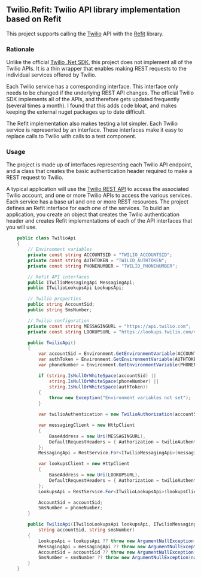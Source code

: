 ## Twilio.Refit: Twilio API library implementation based on Refit

This project supports calling the [Twilio](https://www.twilio.com) API with the [Refit](https://reactiveui.github.io/refit/) library.

### Rationale

Unlike the official [Twilio .Net SDK](https://www.twilio.com/docs/libraries/csharp-dotnet), this project does not implement all of the Twilio APIs.
It is a thin wrapper that enables making REST requests to the individual services offered by Twilio.

Each Twilio service has a corresponding interface. This interface only needs to be changed if the underlying REST API changes.
The official Twilio SDK implements all of the APIs, and therefore gets updated frequently (several times a month).
I found that this adds code bloat, and makes keeping the external nuget packages up to date difficult.

The Refit implementation also makes testing a lot simpler.  Each Twilio service is represented by an interface.
These interfaces make it easy to replace calls to Twilio with calls to a test component.

### Usage

The project is made up of interfaces representing each Twilio API endpoint, and a class that creates the basic authentication header required to make a REST request to Twilio.

A typical application will use the [Twilio REST API](https://www.twilio.com/docs/iam/api) to access the associated Twilio account,
and one or more Twilio APIs to access the various services. Each service has a base url and one or more REST resources.
The project defines an Refit interface for each one of the services. To build an application, you create an object that creates the Twilio
authentication header and creates Refit implementations of each of the API interfaces that you will use.

```c#
    public class TwilioApi
    {
        // Environment variables
        private const string ACCOUNTSID = "TWILIO_ACCOUNTSID";
        private const string AUTHTOKEN = "TWILIO_AUTHTOKEN";
        private const string PHONENUMBER = "TWILIO_PHONENUMBER";

        // Refit API interfaces
        public ITwilioMessagingApi MessagingApi;
        public ITwilioLookupsApi LookupsApi;

        // Twilio properties
        public string AccountSid;
        public string SmsNumber;

        // Twilio configuration
        private const string MESSAGINGURL = "https://api.twilio.com";
        private const string LOOKUPSURL = "https://lookups.twilio.com/v1";

        public TwilioApi()
        {
            var accountSid = Environment.GetEnvironmentVariable(ACCOUNTSID);
            var authToken = Environment.GetEnvironmentVariable(AUTHTOKEN);
            var phoneNumber = Environment.GetEnvironmentVariable(PHONENUMBER);

            if (string.IsNullOrWhiteSpace(accountSid) ||
                string.IsNullOrWhiteSpace(phoneNumber) ||
                string.IsNullOrWhiteSpace(authToken))
            {
                throw new Exception("Environment variables not set");
            }

            var twilioAuthentication = new TwilioAuthorization(accountSid, authToken);

            var messagingClient = new HttpClient
            {
                BaseAddress = new Uri(MESSAGINGURL),
                DefaultRequestHeaders = { Authorization = twilioAuthentication.AuthorizationHeader }
            };
            MessagingApi = RestService.For<ITwilioMessagingApi>(messagingClient);

            var lookupsClient = new HttpClient
            {
                BaseAddress = new Uri(LOOKUPSURL),
                DefaultRequestHeaders = { Authorization = twilioAuthentication.AuthorizationHeader }
            };
            LookupsApi = RestService.For<ITwilioLookupsApi>(lookupsClient);

            AccountSid = accountSid;
            SmsNumber = phoneNumber;
        }

        public TwilioApi(ITwilioLookupsApi lookupsApi, ITwilioMessagingApi messagingApi,
            string accountSid, string smsNumber)
        {
            LookupsApi = lookupsApi ?? throw new ArgumentNullException(nameof(lookupsApi));
            MessagingApi = messagingApi ?? throw new ArgumentNullException(nameof(messagingApi));
            AccountSid = accountSid ?? throw new ArgumentNullException(nameof(accountSid));
            SmsNumber = smsNumber ?? throw new ArgumentNullException(nameof(smsNumber));
        }
    }

```
